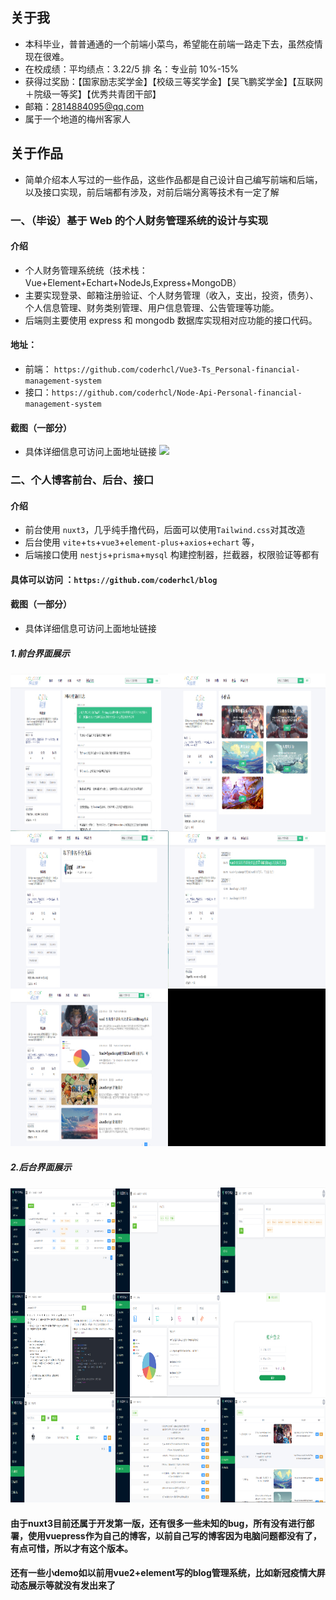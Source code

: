 ## 关于我

- 本科毕业，普普通通的一个前端小菜鸟，希望能在前端一路走下去，虽然疫情现在很难。
- 在校成绩：平均绩点：3.22/5   排 名：专业前 10%-15%
- 获得过奖励：【国家励志奖学金】【校级三等奖学金】【吴飞鹏奖学金】【互联网＋院级一等奖】【优秀共青团干部】
- 邮箱：2814884095@qq.com
- 属于一个地道的梅州客家人

## 关于作品

- 简单介绍本人写过的一些作品，这些作品都是自己设计自己编写前端和后端，以及接口实现，前后端都有涉及，对前后端分离等技术有一定了解

### 一、（毕设）基于 Web 的个人财务管理系统的设计与实现

#### 介绍

- 个人财务管理系统统（技术栈：Vue+Element+Echart+NodeJs,Express+MongoDB）
- 主要实现登录、邮箱注册验证、个人财务管理（收入，支出，投资，债务）、个人信息管理、财务类别管理、用户信息管理、公告管理等功能。
- 后端则主要使用 express 和 mongodb 数据库实现相对应功能的接口代码。

#### 地址：

- 前端： `https://github.com/coderhcl/Vue3-Ts_Personal-financial-management-system`
- 接口：`https://github.com/coderhcl/Node-Api-Personal-financial-management-system`

#### 截图（一部分）
- 具体详细信息可访问上面地址链接
![](../../.vuepress/imgs/cw.jpg) 

### 二、个人博客前台、后台、接口

#### 介绍

- 前台使用 `nuxt3`，几乎纯手撸代码，后面可以使用`Tailwind.css`对其改造
- 后台使用 `vite`+`ts`+`vue3`+`element-plus`+`axios`+`echart` 等，
- 后端接口使用 `nestjs`+`prisma`+`mysql` 构建控制器，拦截器，权限验证等都有

#### 具体可以访问 ：`https://github.com/coderhcl/blog`

#### 截图（一部分）
- 具体详细信息可访问上面地址链接

##### 1.前台界面展示

![](../.vuepress/imgs/bkq.jpg)

##### 2.后台界面展示

![](../.vuepress/imgs/bkh.jpg)

#### 由于nuxt3目前还属于开发第一版，还有很多一些未知的bug，所有没有进行部署，使用vuepress作为自己的博客，以前自己写的博客因为电脑问题都没有了，有点可惜，所以才有这个版本。

#### 还有一些小demo如以前用vue2+element写的blog管理系统，比如新冠疫情大屏动态展示等就没有发出来了
